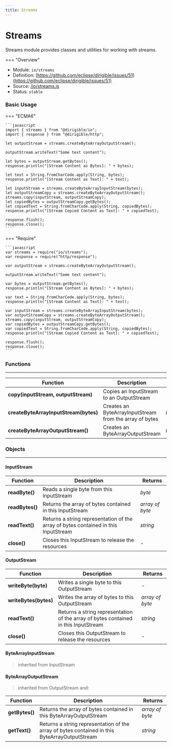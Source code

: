 ```yaml
---
title: Streams
---
```


Streams
===

Streams module provides classes and utilities for working with streams.

=== "Overview"
- Module: `io/streams`
- Definition: [https://github.com/eclipse/dirigible/issues/51](https://github.com/eclipse/dirigible/issues/51)
- Source: [/io/streams.js](https://github.com/eclipse/dirigible/blob/master/components/api-io/src/main/resources/META-INF/dirigible/io/streams.js)
- Status: `stable`


### Basic Usage

=== "ECMA6"

    ```javascript
    import { streams } from "@dirigible/io";
    import { response } from "@dirigible/http";

    let outputStream = streams.createByteArrayOutputStream();

    outputStream.writeText("Some text content");

    let bytes = outputStream.getBytes();
    response.println("[Stream Content as Bytes]: " + bytes);

    let text = String.fromCharCode.apply(String, bytes);
    response.println("[Stream Content as Text]: " + text);

    let inputStream = streams.createByteArrayInputStream(bytes);
    let outputStreamCopy = streams.createByteArrayOutputStream();
    streams.copy(inputStream, outputStreamCopy);
    let copiedBytes = outputStreamCopy.getBytes();
    let copiedText = String.fromCharCode.apply(String, copiedBytes);
    response.println("[Stream Copied Content as Text]: " + copiedText);

    response.flush();
    response.close();
    ```

=== "Require"

    ```javascript
    var streams = require("io/streams");
    var response = require("http/response");

    var outputStream = streams.createByteArrayOutputStream();

    outputStream.writeText("Some text content");

    var bytes = outputStream.getBytes();
    response.println("[Stream Content as Bytes]: " + bytes);

    var text = String.fromCharCode.apply(String, bytes);
    response.println("[Stream Content as Text]: " + text);

    var inputStream = streams.createByteArrayInputStream(bytes);
    var outputStreamCopy = streams.createByteArrayOutputStream();
    streams.copy(inputStream, outputStreamCopy);
    var copiedBytes = outputStreamCopy.getBytes();
    var copiedText = String.fromCharCode.apply(String, copiedBytes);
    response.println("[Stream Copied Content as Text]: " + copiedText);

    response.flush();
    response.close();
    ```


### Functions

---

Function     | Description | Returns
------------ | ----------- | --------
**copy(inputStream, outputStream)**   | Copies an InputStream to an OutputStream | -
**createByteArrayInputStream(bytes)**   | Creates an ByteArrayInputStream from the array of bytes | *ByteArrayInputStream*
**createByteArrayOutputStream()**   | Creates an ByteArrayOutputStream | *ByteArrayOutputStream*


### Objects

---

#### InputStream

Function     | Description | Returns
------------ | ----------- | --------
**readByte()**   | Reads a single byte from this InputStream | *byte*
**readBytes()**   | Returns the array of bytes contained in this InputStream | *array of byte*
**readText()**   | Returns a string representation of the array of bytes contained in this InputStream | *string*
**close()**   | Closes this InputStream to release the resources | -


#### OutputStream

Function     | Description | Returns
------------ | ----------- | --------
**writeByte(byte)**   | Writes a single byte to this OutputStream | -
**writeBytes(bytes)**   | Writes the array of bytes to this OutputStream | *array of byte*
**readText()**   | Returns a string representation of the array of bytes contained in this InputStream | *string*
**close()**   | Closes this OutputStream to release the resources | -


#### ByteArrayInputStream

> inherited from InputStream

#### ByteArrayOutputStream

> inherited from OutputStream and:

Function     | Description | Returns
------------ | ----------- | --------
**getBytes()**   | Returns the array of bytes contained in this ByteArrayOutputStream | *array of byte*
**getText()**   | Returns a string representation of the array of bytes contained in this ByteArrayOutputStream | *string*
